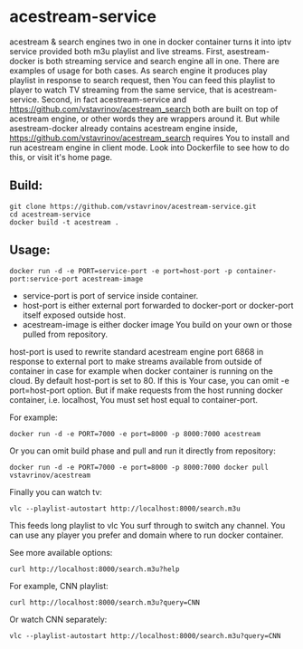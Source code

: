# acestream-service

acestream & search engines two in one in docker container turns it into iptv service provided both m3u playlist and live streams. First, asestream-docker is both streaming service and search engine all in one. There are examples of usage for both cases. As search engine it produces play playlist in response to search request, then You can feed this playlist to player to watch TV streaming from the same service, that is acestream-service. Second, in fact acestream-service and https://github.com/vstavrinov/acestream_search both are built on top of acestream engine, or other words they are wrappers around it. But while asestream-docker already contains acestream engine inside, https://github.com/vstavrinov/acestream_search requires You to install and run acestream engine in client mode. Look into Dockerfile to see how to do this, or visit it's home page.

## Build:

```
git clone https://github.com/vstavrinov/acestream-service.git
cd acestream-service
docker build -t acestream .
```

## Usage:

```
docker run -d -e PORT=service-port -e port=host-port -p container-port:service-port acestream-image
```

- service-port is port of service inside container.
- host-port is either external port forwarded to docker-port or docker-port itself exposed outside host.
- acestream-image is either docker image You build on your own or those pulled from repository.

host-port is used to rewrite standard acestream engine port 6868 in response to external port to make streams available from outside of container in case for example when docker container is running on the cloud. By default host-port is set to 80. If this is Your case, you can omit -e port=host-port option. But if make requests from the host running docker container, i.e. localhost,  You must set host equal to container-port.


For example:

```
docker run -d -e PORT=7000 -e port=8000 -p 8000:7000 acestream
```
Or you can omit build phase and pull and run it directly from repository:

```
docker run -d -e PORT=7000 -e port=8000 -p 8000:7000 docker pull vstavrinov/acestream
```

Finally you can watch tv:

```
vlc --playlist-autostart http://localhost:8000/search.m3u
```

This feeds long playlist to vlc You surf through to switch any channel.
You can use any player you prefer and domain where to run docker container.

See more available options:

```
curl http://localhost:8000/search.m3u?help
```

For example, CNN playlist:

```
curl http://localhost:8000/search.m3u?query=CNN
```

Or watch CNN separately:

```
vlc --playlist-autostart http://localhost:8000/search.m3u?query=CNN


